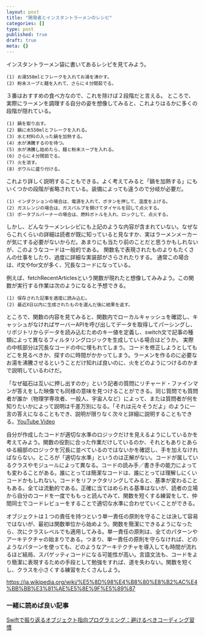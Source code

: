 ```yaml
---
layout: post
title: "開発者とインスタントラーメンのレシピ"
categories: []
type: post
published: true
draft: true
meta: {}
---
```


インスタントラーメン袋に書いてあるレシピを見てみよう。

```
(1) お湯550mlとフレークを入れてお湯を沸かす。
(2) 粉末スープと麺を入れて、さらに４分間茹でる。
```

３番はおすすめの食べ方なので、これを除けば２段階だと言える。
ところで、実際にラーメンを調理する自分の姿を想像してみると、これよりはるかに多くの段階が隠れている。

```
(1) 鍋を取り出す。
(2) 鍋に水550mlとフレークを入れる。
(3) 水と材料の入った鍋を加熱する。
(4) 水が沸騰するのを待つ。
(5) 水が沸騰し始めたら、麺と粉末スープを入れる。
(6) さらに４分間茹でる。
(7) 火を消す。
(8) ボウルに盛り付ける。
```

これより詳しく説明することもできる。よく考えてみると「鍋を加熱する」にもいくつかの段階が省略されている。装備によっても違うので分岐が必要だ。

```
(1) インダクションの場合は、電源を入れて、ボタンを押して、温度を上げる。
(2) ガスレンジの場合は、ガスバルブを開けてダイヤルを回して点火する。
(3) ポータブルバーナーの場合は、燃料ボトルを入れ、ロックして、点火する。
```

しかし、どんなラーメンレシピにも上記のような内容が含まれていない。なぜならこれくらいの詳細は読者が既に知っていると見なすか、実はラーメンメーカーが気にする必要がないからだ。あまりにも当たり前のことだと思うかもしれないが、このようなコードは一般的である。
関数名で表現されたものよりもたくさんの仕事をしたり、過度に詳細な実装部がさらされたりする。 通常この場合は、if文やfor文が多く、冗長なコードになっている。

例えば、fetchRecentArticlesという関数が現れたと想像してみみよう。この関数が実行する作業は次のようになると予想できる。

```
(1) 保存された記事を適度に読み込む。
(2) 最近X日以内に生成されたものを選んだ後に結果を返す。
```

ところで、関数の内容を見てみると、関数内でローカルキャッシュを確認し、キャッシュがなければサーバーAPIを呼び出してデータを取得してパーシングし、リポジトリからデータを読み込むためのキー値を定義し、switch文で記事の種類によって異なるフィルタリングロジックを生成している場合はどうか。 
実際の中核部分は冗長なコードの中に埋もれてしまう。コードを修正しようとしてもどこを見るべきか、探すのに時間がかかってしまう。ラーメンを作るのに必要なお湯を沸騰させるということだけ知れば良いのに、火をどのようにつけるのかまで説明しているわけだ。

「なぜ磁石は互いに押し出すのか」という記者の質問にリチャード・ファインマンが答えをした映像でも同様の意味を見つけることができる。同じ質問でも質問者が誰か（物理学専攻者、一般人、宇宙人など）によって、または質問者が何を知りたいかによって説明は千差万別になる。「それは元々そうだよ」のように一言の答えになることもでき、説明が限りなく次々と詳細に説明することもできる。[YouTube Video](https://youtu.be/3smc7jbUPiE)

自分が作成したコードが適切な水準のロジックだけを見えるようにしているかを考えてみよう。関数の役割に合った作業だけしているのか、それともありとあらゆる細部のロジックを冗長に並べているのではないかを確認し、手を加えなければならない。ところが「適切な水準」というのは正解がない。コードが属しているクラスやモジュールによって異なる。コードの読み手／書き手の能力によっても変わることがある。誰にとっては簡潔なコードは、誰にとっては理解しにくいコードかもしれない。コードをリファクタリングしてみると、基準が変わることもある。全ては流動的である。正確に当てはめられる基準はないが、読者の立場から自分のコードを一度でももっと読んでみて、関数を短くする練習をして、仲間同士でコードレビューをすることで適切な水準に合わせていくことができる。

オブジェクトは１つの責任を持つという単一責任の原則を守ることは決して容易ではないが、最初は関数単位から始めよう。関数を簡潔にできるようになったら、次にクラスレベルでも適用してみる。単一責任の原則は、全てのパターンやアーキテクチャの始まりである。つまり、単一責任の原則を守らなければ、どのようなパターンを使っても、どのようなアーキテクチャを導入しても時間が流れるほど結局、スパゲッティコードになる可能性が高い。言語文法も、コードをより簡潔に表現するための手段として勉強をすれば、道を失わない。関数を短くし、クラスを小さくする練習をたくさんしよう。

https://ja.wikipedia.org/wiki/%E5%8D%98%E4%B8%80%E8%B2%AC%E4%BB%BB%E3%81%AE%E5%8E%9F%E5%89%87

### 一緒に読めば良い記事

[Swiftで振り返るオブジェクト指向プログラミング：避けるべきコーディング習慣](https://soojin.ro/blog/solid-principles-in-swift-jp)